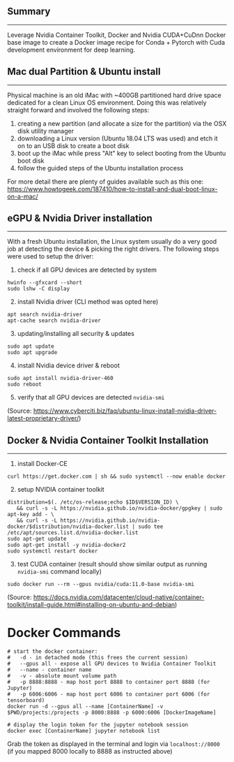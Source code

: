 ## Summary
---
Leverage Nvidia Container Toolkit, Docker and Nvidia CUDA+CuDnn Docker base image to create a Docker image recipe for Conda + Pytorch with Cuda development environment for deep learning.


## Mac dual Partition & Ubuntu install
---
Physical machine is an old iMac with ~400GB partitioned hard drive space dedicated for a clean Linux OS environment. Doing this was relatively straight forward and involved the following steps:

1. creating a new partition (and allocate a size for the partition) via the OSX disk utility manager
2. downloading a Linux version (Ubuntu 18.04 LTS was used) and etch it on to an USB disk to create a boot disk
3. boot up the iMac while press "Alt" key to select booting from the Ubuntu boot disk
4. follow the guided steps of the Ubuntu installation process

For more detail there are plenty of guides available such as this one: https://www.howtogeek.com/187410/how-to-install-and-dual-boot-linux-on-a-mac/


## eGPU & Nvidia Driver installation
---
With a fresh Ubuntu installation, the Linux system usually do a very good job at detecting the device & picking the right drivers. The following steps were used to setup the driver:

1. check if all GPU devices are detected by system
```
hwinfo --gfxcard --short
sudo lshw -C display
```

2. install Nvidia driver (CLI method was opted here)
```
apt search nvidia-driver
apt-cache search nvidia-driver
```

3. updating/installing all security & updates
```
sudo apt update
sudo apt upgrade
```

4. install Nvidia device driver & reboot
```
sudo apt install nvidia-driver-460
sudo reboot
```

5. verify that all GPU devices are detected
`nvidia-smi`

(Source: https://www.cyberciti.biz/faq/ubuntu-linux-install-nvidia-driver-latest-proprietary-driver/)


## Docker & Nvidia Container Toolkit Installation
---
1. install Docker-CE
```
curl https://get.docker.com | sh && sudo systemctl --now enable docker
```

2. setup NVIDIA container toolkit
```
distribution=$(. /etc/os-release;echo $ID$VERSION_ID) \
   && curl -s -L https://nvidia.github.io/nvidia-docker/gpgkey | sudo apt-key add - \
   && curl -s -L https://nvidia.github.io/nvidia-docker/$distribution/nvidia-docker.list | sudo tee /etc/apt/sources.list.d/nvidia-docker.list
sudo apt-get update
sudo apt-get install -y nvidia-docker2
sudo systemctl restart docker
```

3. test CUDA container (result should show similar output as running `nvidia-smi` command locally)
```
sudo docker run --rm --gpus nvidia/cuda:11.0-base nvidia-smi
```

(Source: https://docs.nvidia.com/datacenter/cloud-native/container-toolkit/install-guide.html#installing-on-ubuntu-and-debian)


# Docker Commands
```
# start the docker container:
#   -d - in detached mode (this frees the current session)
#   --gpus all - expose all GPU devices to Nvidia Container Toolkit
#   --name - container name
#   -v - absolute mount volume path
#   -p 8888:8888 - map host port 8888 to container port 8888 (for Jupyter)
#   -p 6006:6006 - map host port 6006 to container port 6006 (for tensorboard)
docker run -d --gpus all --name [ContainerName] -v $PWD/projects:/projects -p 8000:8888 -p 6000:6006 [DockerImageName]

# display the login token for the jupyter notebook session
docker exec [ContainerName] jupyter notebook list

```

Grab the token as displayed in the terminal and login via `localhost://8000` (if you mapped 8000 locally to 8888 as instructed above)

